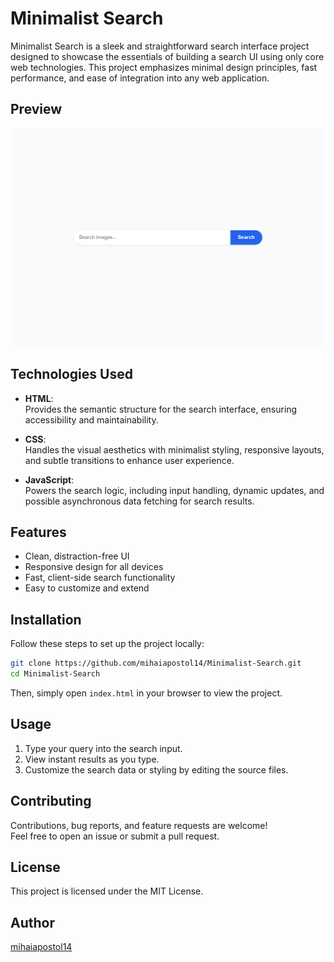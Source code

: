 # Minimalist Search

Minimalist Search is a sleek and straightforward search interface project designed to showcase the essentials of building a search UI using only core web technologies. This project emphasizes minimal design principles, fast performance, and ease of integration into any web application.

## Preview
![Minimalist Search Preview](https://github.com/mihaiapostol14/Minimalist-Search/blob/fdd60504398da2ff21817caf9e1b36e1c6f47065/assets/preview.png)


## Technologies Used

- **HTML**:  
  Provides the semantic structure for the search interface, ensuring accessibility and maintainability.

- **CSS**:  
  Handles the visual aesthetics with minimalist styling, responsive layouts, and subtle transitions to enhance user experience.

- **JavaScript**:  
  Powers the search logic, including input handling, dynamic updates, and possible asynchronous data fetching for search results.

## Features

- Clean, distraction-free UI
- Responsive design for all devices
- Fast, client-side search functionality
- Easy to customize and extend

## Installation

Follow these steps to set up the project locally:

```bash
git clone https://github.com/mihaiapostol14/Minimalist-Search.git
cd Minimalist-Search
```

Then, simply open `index.html` in your browser to view the project.

## Usage

1. Type your query into the search input.
2. View instant results as you type.
3. Customize the search data or styling by editing the source files.

## Contributing

Contributions, bug reports, and feature requests are welcome!  
Feel free to open an issue or submit a pull request.

## License

This project is licensed under the MIT License.

## Author

[mihaiapostol14](https://github.com/mihaiapostol14)